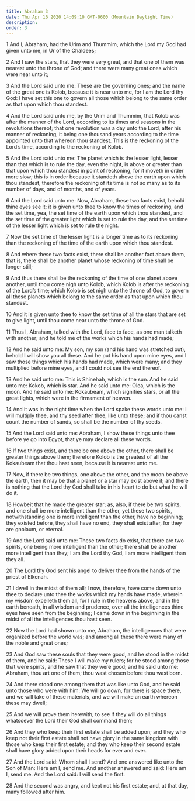 ```yaml
---
title: Abraham 3
date: Thu Apr 16 2020 14:09:10 GMT-0600 (Mountain Daylight Time)
description: 
order: 3
---
```


<p>
  1 And I, Abraham, had the Urim and Thummim, which the Lord my God had given
  unto me, in Ur of the Chaldees;
</p>
<p>
  2 And I saw the stars, that they were very great, and that one of them was
  nearest unto the throne of God; and there were many great ones which were near
  unto it;
</p>
<p>
  3 And the Lord said unto me: These are the governing ones; and the name of the
  great one is Kolob, because it is near unto me, for I am the Lord thy God: I
  have set this one to govern all those which belong to the same order as that
  upon which thou standest.
</p>
<p>
  4 And the Lord said unto me, by the Urim and Thummim, that Kolob was after the
  manner of the Lord, according to its times and seasons in the revolutions
  thereof; that one revolution was a day unto the Lord, after his manner of
  reckoning, it being one thousand years according to the time appointed unto
  that whereon thou standest. This is the reckoning of the Lord&#x2019;s time,
  according to the reckoning of Kolob.
</p>
<p>
  5 And the Lord said unto me: The planet which is the lesser light, lesser than
  that which is to rule the day, even the night, is above or greater than that
  upon which thou standest in point of reckoning, for it moveth in order more
  slow; this is in order because it standeth above the earth upon which thou
  standest, therefore the reckoning of its time is not so many as to its number
  of days, and of months, and of years.
</p>
<p>
  6 And the Lord said unto me: Now, Abraham, these two facts exist, behold thine
  eyes see it; it is given unto thee to know the times of reckoning, and the set
  time, yea, the set time of the earth upon which thou standest, and the set
  time of the greater light which is set to rule the day, and the set time of
  the lesser light which is set to rule the night.
</p>
<p>
  7 Now the set time of the lesser light is a longer time as to its reckoning
  than the reckoning of the time of the earth upon which thou standest.
</p>
<p>
  8 And where these two facts exist, there shall be another fact above them,
  that is, there shall be another planet whose reckoning of time shall be longer
  still;
</p>
<p>
  9 And thus there shall be the reckoning of the time of one planet above
  another, until thou come nigh unto Kolob, which Kolob is after the reckoning
  of the Lord&#x2019;s time; which Kolob is set nigh unto the throne of God, to
  govern all those planets which belong to the same order as that upon which
  thou standest.
</p>
<span></span>
<p>
  10 And it is given unto thee to know the set time of all the stars that are
  set to give light, until thou come near unto the throne of God.
</p>
<p>
  11 Thus I, Abraham, talked with the Lord, face to face, as one man talketh
  with another; and he told me of the works which his hands had made;
</p>
<p>
  12 And he said unto me: My son, my son (and his hand was stretched out),
  behold I will show you all these. And he put his hand upon mine eyes, and I
  saw those things which his hands had made, which were many; and they
  multiplied before mine eyes, and I could not see the end thereof.
</p>
<p>
  13 And he said unto me: This is Shinehah, which is the sun. And he said unto
  me: Kokob, which is star. And he said unto me: Olea, which is the moon. And he
  said unto me: Kokaubeam, which signifies stars, or all the great lights, which
  were in the firmament of heaven.
</p>
<p>
  14 And it was in the night time when the Lord spake these words unto me: I
  will multiply thee, and thy seed after thee, like unto these; and if thou
  canst count the number of sands, so shall be the number of thy seeds.
</p>
<p>
  15 And the Lord said unto me: Abraham, I show these things unto thee before ye
  go into Egypt, that ye may declare all these words.
</p>
<p>
  16 If two things exist, and there be one above the other, there shall be
  greater things above them; therefore Kolob is the greatest of all the
  Kokaubeam that thou hast seen, because it is nearest unto me.
</p>
<p>
  17 Now, if there be two things, one above the other, and the moon be above the
  earth, then it may be that a planet or a star may exist above it; and there is
  nothing that the Lord thy God shall take in his heart to do but what he will
  do it.
</p>
<p>
  18 Howbeit that he made the greater star; as, also, if there be two spirits,
  and one shall be more intelligent than the other, yet these two spirits,
  notwithstanding one is more intelligent than the other, have no beginning;
  they existed before, they shall have no end, they shall exist after, for they
  are gnolaum, or eternal.
</p>
<p>
  19 And the Lord said unto me: These two facts do exist, that there are two
  spirits, one being more intelligent than the other; there shall be another
  more intelligent than they; I am the Lord thy God, I am more intelligent than
  they all.
</p>
<p>
  20 The Lord thy God sent his angel to deliver thee from the hands of the
  priest of Elkenah.
</p>
<p>
  21 I dwell in the midst of them all; I now, therefore, have come down unto
  thee to declare unto thee the works which my hands have made, wherein my
  wisdom excelleth them all, for I rule in the heavens above, and in the earth
  beneath, in all wisdom and prudence, over all the intelligences thine eyes
  have seen from the beginning; I came down in the beginning in the midst of all
  the intelligences thou hast seen.
</p>
<p>
  22 Now the Lord had shown unto me, Abraham, the intelligences that were
  organized before the world was; and among all these there were many of the
  noble and great ones;
</p>
<p>
  23 And God saw these souls that they were good, and he stood in the midst of
  them, and he said: These I will make my rulers; for he stood among those that
  were spirits, and he saw that they were good; and he said unto me: Abraham,
  thou art one of them; thou wast chosen before thou wast born.
</p>
<p>
  24 And there stood one among them that was like unto God, and he said unto
  those who were with him: We will go down, for there is space there, and we
  will take of these materials, and we will make an earth whereon these may
  dwell;
</p>
<p>
  25 And we will prove them herewith, to see if they will do all things
  whatsoever the Lord their God shall command them;
</p>
<p>
  26 And they who keep their first estate shall be added upon; and they who keep
  not their first estate shall not have glory in the same kingdom with those who
  keep their first estate; and they who keep their second estate shall have
  glory added upon their heads for ever and ever.
</p>
<p>
  27 And the Lord said: Whom shall I send? And one answered like unto the Son of
  Man: Here am I, send me. And another answered and said: Here am I, send me.
  And the Lord said: I will send the first.
</p>
<p>
  28 And the second was angry, and kept not his first estate; and, at that day,
  many followed after him.
</p>
